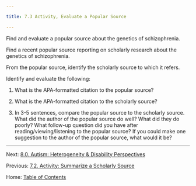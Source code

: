 ```yaml
---

title: 7.3 Activity, Evaluate a Popular Source

---
```


Find and evaluate a popular source about the genetics of schizophrenia. 

Find a recent popular source reporting on scholarly research about the genetics of schizophrenia. 

From the popular source, identify the scholarly source to which it refers. 

Identify and evaluate the following:

1. What is the APA-formatted citation to the popular source?

2. What is the APA-formatted citation to the scholarly source?

3. In 3-5 sentences, compare the popular source to the scholarly source. What did the author of the popular source do well? What did they do poorly? What follow-up question did you have after reading/viewing/listening to the popular source? If you could make one suggestion to the author of the popular source, what would it be?

--------

Next: [8.0. Autism: Heterogeneity & Disability Perspectives](../ch08/8.0_autism.md)

Previous: [7.2. Activity: Summarize a Scholarly Source](7.2_activity_summarize_a_scholarly_source.md)

Home: [Table of Contents](../README.md)
